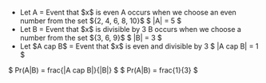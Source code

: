 <ul>
<li> Let A = Event that $x$ is even 
A occurs when we choose an even number from the set ${2, 4, 6, 8, 10}$ 
$ |A| = 5 $
	<li> Let B = Event that $x$ is divisible by 3 
B occurs when we choose a number from the set ${3, 6, 9}$ 
$ |B| = 3 $
	<li> Let $A cap B$ = Event that $x$ is even and divisible by 3 
$ |A cap B| = 1 $
</ul>
$ Pr(A|B) = frac{|A cap B|}{|B|} $ 
$ Pr(A|B) = frac{1}{3} $
